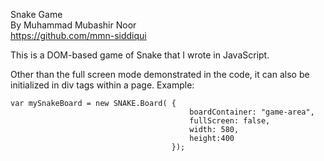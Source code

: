 Snake Game<br/>
By Muhammad Mubashir Noor<br/>
https://github.com/mmn-siddiqui <br/>

This is a DOM-based game of Snake that I wrote in JavaScript.

Other than the full screen mode demonstrated in the code, it can also be 
initialized in div tags within a page. Example:

    var mySnakeBoard = new SNAKE.Board( {
                                            boardContainer: "game-area",
                                            fullScreen: false,
                                            width: 580,
                                            height:400
                                        });
 